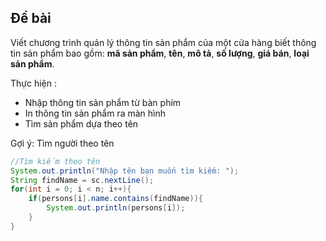 ## Đề bài

Viết chương trình quản lý thông tin sản phẩm của một cửa hàng biết thông tin sản phẩm bao gồm: **mã sản phẩm**, **tên**, **mô tả**, **số lượng**, **giá bán**, **loại sản phẩm**. 

Thực hiện :

- Nhập thông tin sản phẩm từ bàn phím
- In thông tin sản phẩm ra màn hình
- Tìm sản phẩm dựa theo tên

Gợi ý: Tìm người theo tên

```java
//Tìm kiếm theo tên
System.out.println("Nhập tên bạn muốn tìm kiếm: ");
String findName = sc.nextLine();
for(int i = 0; i < n; i++){
    if(persons[i].name.contains(findName)){
        System.out.println(persons[i]);
    }
}
```
